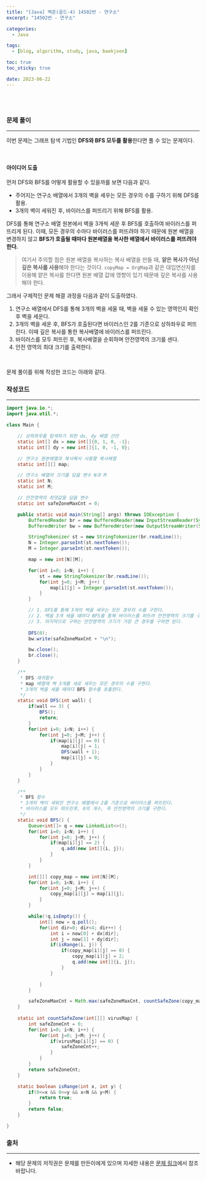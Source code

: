 ```yaml
---
title: "[Java] 백준(골드-4) 14502번 - 연구소"
excerpt: "14502번 - 연구소"

categories:
  - Java

tags:
  - [blog, algorithm, study, java, baekjoon]

toc: true
toc_sticky: true

date: 2023-06-22
---
```


<br><br>

### 문제 풀이

---

이번 문제는 그래프 탐색 기법인 **DFS와 BFS 모두를 활용**한다면 풀 수 있는 문제이다.

<br>

#### 아이디어 도출

먼저 DFS와 BFS를 어떻게 활용할 수 있을까를 보면 다음과 같다.

- 주어지는 연구소 배열에서 3개의 벽을 세우는 모든 경우의 수를 구하기 위해 DFS를 활용.
- 3개의 벽이 세워진 후, 바이러스를 퍼뜨리기 위해 BFS를 활용.

DFS를 통해 연구소 배열 원본에서 벽을 3개씩 세운 후 BFS를 호출하여 바이러스를 퍼뜨리게 된다. 이때, 모든 경우의 수마다 바이러스를 퍼뜨려야 하기 때문에 원본 배열을 변경하지 않고 **BFS가 호출될 때마다 원본배열을 복사한 배열에서 바이러스를 퍼뜨려야 한다.**

> 여기서 주의할 점은 원본 배열을 복사하는 복사 배열을 만들 때, **얕은 복사가 아닌 깊은 복사를 사용**해야 한다는 것이다. `copyMap = OrgMap`과 같은 대입연산자를 이용해 얕은 복사를 한다면 원본 배열 값에 영향이 있기 때문에 깊은 복사를 사용해야 한다.

그래서 구체적인 문제 해결 과정을 다음과 같이 도출하였다.

1. 연구소 배열에서 DFS를 통해 3개의 벽을 세울 때, 벽을 세울 수 있는 영역인지 확인 후 벽을 세운다.
2. 3개의 벽을 세운 후, BFS가 호출된다면 바이러스인 2를 기준으로 상하좌우로 퍼뜨린다. 이때 깊은 복사를 통한 복사배열에 바이러스를 퍼뜨린다.
3. 바이러스를 모두 퍼뜨린 후, 복사배열을 순회하며 안전영역의 크기를 센다.
4. 안전 영역의 최대 크기를 출력한다.

<br>

문제 풀이를 위해 작성한 코드는 아래와 같다.

### 작성코드

---

```java
import java.io.*;
import java.util.*;

class Main {    

    // 상하좌우를 탐색하기 위한 dx, dy 배열 선언
    static int[] dx = new int[]{0, 1, 0, -1};
    static int[] dy = new int[]{1, 0, -1, 0};

    // 연구소 원본배열과 복사해서 사용할 복사배열
    static int[][] map;

    // 연구소 배열의 크기를 담을 변수 N과 M
    static int N;
    static int M;

    // 안전영역의 최댓값을 담을 변수
    static int safeZoneMaxCnt = 0;

    public static void main(String[] args) throws IOException {
        BufferedReader br = new BufferedReader(new InputStreamReader(System.in));
        BufferedWriter bw = new BufferedWriter(new OutputStreamWriter(System.out));

        StringTokenizer st = new StringTokenizer(br.readLine());
        N = Integer.parseInt(st.nextToken());
        M = Integer.parseInt(st.nextToken());

        map = new int[N][M];

        for(int i=0; i<N; i++) {
            st = new StringTokenizer(br.readLine());
            for(int j=0; j<M; j++) {
                map[i][j] = Integer.parseInt(st.nextToken());
            }
        }

        // 1. DFS를 통해 3개의 벽을 세우는 모든 경우의 수를 구한다.
        // 2. 벽을 3개 세울 때마다 BFS를 통해 바이러스를 퍼뜨려 안전영역의 크기를 구한다.
        // 3. 마지막으로 구하는 안전영역의 크기가 가장 큰 경우를 구하면 된다.
        
        DFS(0);
        bw.write(safeZoneMaxCnt + "\n");

        bw.close();
        br.close();
    }

    /**
     * DFS 재귀함수
     * map 배열에 벽 3개를 새로 세우는 모든 경우의 수를 구한다.
     * 3개의 벽을 세울 때마다 BFS 함수를 호출한다.
     */
    static void DFS(int wall) {
        if(wall == 3) {
            BFS();
            return;
        }
        for(int i=0; i<N; i++) {
            for(int j=0; j<M; j++) {
                if(map[i][j] == 0) {
                    map[i][j] = 1;
                    DFS(wall + 1);
                    map[i][j] = 0;
                }
            }
        }
    }

    /**
     * BFS 함수
     * 3개의 벽이 세워진 연구소 배열에서 2를 기준으로 바이러스를 퍼뜨린다.
     * 바이러스를 모두 퍼뜨린후, 0의 개수, 즉 안전영역의 크기를 구한다.
     */
    static void BFS() {
        Queue<int[]> q = new LinkedList<>();
        for(int i=0; i<N; i++) {
            for(int j=0; j<M; j++) {
                if(map[i][j] == 2) {
                    q.add(new int[]{i, j});
                }
            }
        }

        int[][] copy_map = new int[N][M];
        for(int i=0; i<N; i++) {
            for(int j=0; j<M; j++) {
                copy_map[i][j] = map[i][j];
            }
        }

        while(!q.isEmpty()) {
            int[] now = q.poll();
            for(int dir=0; dir<4; dir++) {
                int i = now[0] + dx[dir];
                int j = now[1] + dy[dir];
                if(isRange(i, j)) {
                    if(copy_map[i][j] == 0) {
                        copy_map[i][j] = 2;
                        q.add(new int[]{i, j});
                    }
                }

            }
        }

        safeZoneMaxCnt = Math.max(safeZoneMaxCnt, countSafeZone(copy_map));
    }
    
    static int countSafeZone(int[][] virusMap) {
        int safeZoneCnt = 0;
        for(int i=0; i<N; i++) {
            for(int j=0; j<M; j++) {
                if(virusMap[i][j] == 0) {
                    safeZoneCnt++;
                }
            }
        }
        return safeZoneCnt;
    }

    static boolean isRange(int x, int y) {
        if(0<=x && 0<=y && x<N && y<M) {
            return true;
        }
        return false;
    }

}
```

### 출처

---

- 해당 문제의 저작권은 문제를 만든이에게 있으며 자세한 내용은 [문제 링크](https://www.acmicpc.net/problem/14502)에서 참조바랍니다.